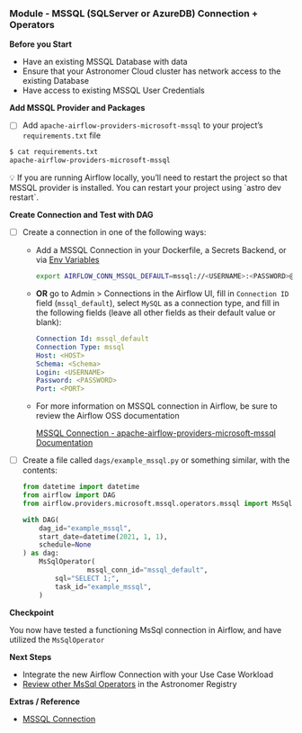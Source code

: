 
### Module - MSSQL (SQLServer or AzureDB) Connection + Operators

**Before you Start**

- Have an existing MSSQL Database with data
- Ensure that your Astronomer Cloud cluster has network access to the existing Database
- Have access to existing MSSQL User Credentials

**Add MSSQL Provider and Packages**

- [ ]  Add `apache-airflow-providers-microsoft-mssql` to your project’s `requirements.txt` file

```bash
$ cat requirements.txt
apache-airflow-providers-microsoft-mssql
```

<aside>
💡 If you are running Airflow locally, you’ll need to restart the project so that MSSQL provider is installed. You can restart your project using `astro dev restart`.

</aside>

**Create Connection and Test with DAG**

- [ ]  Create a connection in one of the following ways:
    - Add a MSSQL Connection in your Dockerfile, a Secrets Backend, or via [Env Variables](https://docs.astronomer.io/astro/environment-variables)

        ```bash
        export AIRFLOW_CONN_MSSQL_DEFAULT=mssql://<USERNAME>:<PASSWORD>@<HOST>:<PORT>/<SCHEMA>
        ```

    - **OR** go to Admin > Connections in the Airflow UI, fill in `Connection ID` field (`mssql_default`), select `MySQL` as a connection type, and fill in the following fields (leave all other fields as their default value or blank):

        ```yaml
        Connection Id: mssql_default
        Connection Type: mssql
        Host: <HOST>
        Schema: <Schema>
        Login: <USERNAME>
        Password: <PASSWORD>
        Port: <PORT>
        ```

    - For more information on MSSQL connection in Airflow, be sure to review the Airflow OSS documentation

        [MSSQL Connection - apache-airflow-providers-microsoft-mssql Documentation](https://airflow.apache.org/docs/apache-airflow-providers-microsoft-mssql/stable/connections/mssql.html)

- [ ]  Create a file called `dags/example_mssql.py` or something similar, with the contents:

    ```python
    from datetime import datetime
    from airflow import DAG
    from airflow.providers.microsoft.mssql.operators.mssql import MsSqlOperator

    with DAG(
        dag_id="example_mssql",
        start_date=datetime(2021, 1, 1),
        schedule=None
    ) as dag:
        MsSqlOperator(
    				mssql_conn_id="mssql_default",
            sql="SELECT 1;",
            task_id="example_mssql",
        )
    ```


**Checkpoint**

You now have tested a functioning MsSql connection in Airflow, and have utilized the `MsSqlOperator`

**Next Steps**

- Integrate the new Airflow Connection with your Use Case Workload
- [Review other MsSql Operators](https://registry.astronomer.io/providers/mssql) in the Astronomer Registry

**Extras / Reference**

- [MSSQL Connection](https://airflow.apache.org/docs/apache-airflow-providers-microsoft-mssql/stable/connections/mssql.html)
